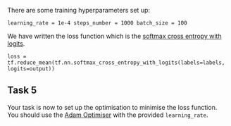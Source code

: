 There are some training hyperparameters set up:

`learning_rate = 1e-4
steps_number = 1000
batch_size = 100`

We have written the loss function which is the [softmax cross entropy with logits](https://www.tensorflow.org/api_docs/python/tf/nn/softmax_cross_entropy_with_logits).

`loss = tf.reduce_mean(tf.nn.softmax_cross_entropy_with_logits(labels=labels, logits=output))`

## Task 5

Your task is now to set up the optimisation to minimise the loss function. You should use the [Adam Optimiser](https://www.tensorflow.org/api_docs/python/tf/train/AdamOptimizer) with the provided `learning_rate`.

